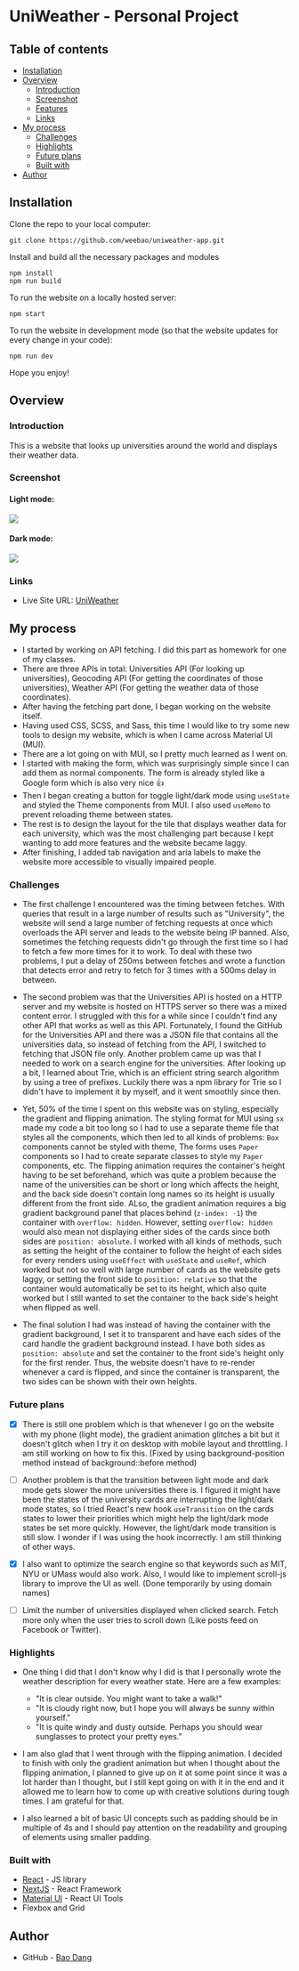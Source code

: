 # UniWeather - Personal Project

## Table of contents

- [Installation](#installation)
- [Overview](#overview)
  - [Introduction](#introduction)
  - [Screenshot](#screenshot)
  - [Features](#features)
  - [Links](#links)
- [My process](#my-process)
  - [Challenges](#challenges)
  - [Highlights](#highlights)
  - [Future plans](#future-plans)
  - [Built with](#built-with)
- [Author](#author)

## Installation
Clone the repo to your local computer:
```
git clone https://github.com/weebao/uniweather-app.git
```
Install and build all the necessary packages and modules
```
npm install
npm run build
```
To run the website on a locally hosted server:
```
npm start
```
To run the website in development mode (so that the website updates for every change in your code):
```
npm run dev
```
Hope you enjoy!
## Overview
### Introduction
This is a website that looks up universities around the world and displays their weather data.

### Screenshot

#### Light mode:
![](./src/images/light_mode.png)

#### Dark mode:
![](./src/images/dark_mode.jpg)

### Links

- Live Site URL: [UniWeather](https://uniweather-baodang.vercel.app/)

## My process

- I started by working on API fetching. I did this part as homework for one of my classes.
- There are three APIs in total: Universities API (For looking up universities), Geocoding API (For getting the coordinates of those universities), Weather API (For getting the weather data of those coordinates).
- After having the fetching part done, I began working on the website itself.
- Having used CSS, SCSS, and Sass, this time I would like to try some new tools to design my website, which is when I came across Material UI (MUI).
- There are a lot going on with MUI, so I pretty much learned as I went on. 
- I started with making the form, which was surprisingly simple since I can add them as normal components. The form is already styled like a Google form which is also very nice 👍
- Then I began creating a button for toggle light/dark mode using `useState` and styled the Theme components from MUI. I also used `useMemo` to prevent reloading theme between states.
- The rest is to design the layout for the tile that displays weather data for each university, which was the most challenging part because I kept wanting to add more features and the website became laggy.
- After finishing, I added tab navigation and aria labels to make the website more accessible to visually impaired people.

### Challenges

- The first challenge I encountered was the timing between fetches. With queries that result in a large number of results such as "University", the website will send a large number of fetching requests at once which overloads the API server and leads to the website being IP banned. Also, sometimes the fetching requests didn't go through the first time so I had to fetch a few more times for it to work. To deal with these two problems, I put a delay of 250ms between fetches and wrote a function that detects error and retry to fetch for 3 times with a 500ms delay in between.

- The second problem was that the Universities API is hosted on a HTTP server and my website is hosted on HTTPS server so there was a mixed content error. I struggled with this for a while since I couldn't find any other API that works as well as this API. Fortunately, I found the GitHub for the Universities API and there was a JSON file that contains all the universities data, so instead of fetching from the API, I switched to fetching that JSON file only. Another problem came up was that I needed to work on a search engine for the universities. After looking up a bit, I learned about Trie, which is an efficient string search algorithm by using a tree of prefixes. Luckily there was a npm library for Trie so I didn't have to implement it by myself, and it went smoothly since then.

- Yet, 50% of the time I spent on this website was on styling, especially the gradient and flipping animation. The styling format for MUI using `sx` made my code a bit too long so I had to use a separate theme file that styles all the components, which then led to all kinds of problems: `Box` components cannot be styled with theme, The forms uses `Paper` components so I had to create separate classes to style my `Paper` components, etc. The flipping animation requires the container's height having to be set beforehand, which was quite a problem because the name of the universities can be short or long which affects the height, and the back side doesn't contain long names so its height is usually different from the front side. ALso, the gradient animation requires a big gradient background panel that places behind (`z-index: -1`) the container with `overflow: hidden`. However, setting `overflow: hidden` would also mean not displaying either sides of the cards since both sides are `position: absolute`. I worked with all kinds of methods, such as setting the height of the container to follow the height of each sides for every renders using `useEffect` with `useState` and `useRef`, which worked but not so well with large number of cards as the website gets laggy, or setting the front side to `position: relative` so that the container would automatically be set to its height, which also quite worked but I still wanted to set the container to the back side's height when flipped as well.

- The final solution I had was instead of having the container with the gradient background, I set it to transparent and have each sides of the card handle the gradient background instead. I have both sides as `position: absolute` and set the container to the front side's height only for the first render. Thus, the website doesn't have to re-render whenever a card is flipped, and since the container is transparent, the two sides can be shown with their own heights.

### Future plans

- [x] There is still one problem which is that whenever I go on the website with my phone (light mode), the gradient animation glitches a bit but it doesn't glitch when I try it on desktop with mobile layout and throttling. I am still working on how to fix this. (Fixed by using background-position method instead of background::before method)

- [ ] Another problem is that the transition between light mode and dark mode gets slower the more universities there is. I figured it might have been the states of the university cards are interrupting the light/dark mode states, so I tried React's new hook `useTransition` on the cards states to lower their priorities which might help the light/dark mode states be set more quickly. However, the light/dark mode transition is still slow. I wonder if I was using the hook incorrectly. I am still thinking of other ways.

- [x] I also want to optimize the search engine so that keywords such as MIT, NYU or UMass would also work. Also, I would like to implement scroll-js library to improve the UI as well. (Done temporarily by using domain names)

- [ ] Limit the number of universities displayed when clicked search. Fetch more only when the user tries to scroll down (Like posts feed on Facebook or Twitter).

### Highlights
- One thing I did that I don't know why I did is that I personally wrote the weather description for every weather state. Here are a few examples:
  - "It is clear outside. You might want to take a walk!"
  - "It is cloudy right now, but I hope you will always be sunny within yourself."
  - "It is quite windy and dusty outside. Perhaps you should wear sunglasses to protect your pretty eyes."

- I am also glad that I went through with the flipping animation. I decided to finish with only the gradient animation but when I thought about the flipping animation, I planned to give up on it at some point since it was a lot harder than I thought, but I still kept going on with it in the end and it allowed me to learn how to come up with creative solutions during tough times. I am grateful for that.

- I also learned a bit of basic UI concepts such as padding should be in multiple of 4s and I should pay attention on the readability and grouping of elements using smaller padding.

### Built with

- [React](https://reactjs.org/) - JS library
- [NextJS](https://nextjs.org/) - React Framework
- [Material UI](https://mui.com/) - React UI Tools
- Flexbox and Grid


## Author

- GitHub - [Bao Dang](https://github.com/weebao)
